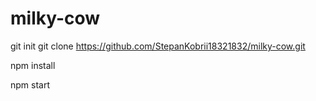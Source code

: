 # milky-cow

git init
git clone https://github.com/StepanKobrii18321832/milky-cow.git

npm install

npm start
